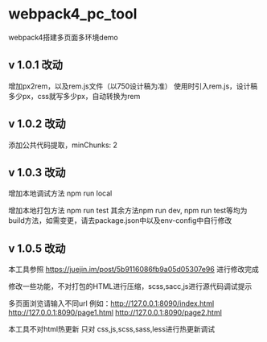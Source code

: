 # webpack4_pc_tool
webpack4搭建多页面多环境demo

## v 1.0.1 改动
增加px2rem，以及rem.js文件（以750设计稿为准）
使用时引入rem.js，设计稿多少px，css就写多少px，自动转换为rem

## v 1.0.2 改动
添加公共代码提取，minChunks: 2

## v 1.0.3 改动
增加本地调试方法
npm run local

增加本地打包方法
npm run test
其余方法npm run dev, npm run test等均为build方法，如需变更，请去package.json中以及env-config中自行修改

## v 1.0.5 改动
本工具参照 https://juejin.im/post/5b9116086fb9a05d05307e96 进行修改完成

修改一些功能，不对打包的HTML进行压缩，scss,sacc,js进行源代码调试提示

多页面浏览请输入不同url 例如：http://127.0.0.1:8090/index.html  http://127.0.0.1:8090/page1.html http://127.0.0.1:8090/page2.html

本工具不对html热更新 只对 css,js,scss,sass,less进行热更新调试
